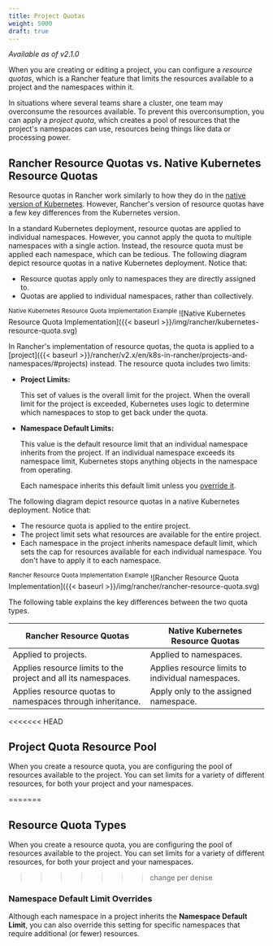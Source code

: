 ```yaml
---
title: Project Quotas
weight: 5000
draft: true
---
```


_Available as of v2.1.0_

When you are creating or editing a project, you can configure a _resource quotas_, which is a Rancher feature that limits the resources available to a project and the namespaces within it.

In situations where several teams share a cluster, one team may overconsume the resources available. To prevent this overconsumption, you can apply a _project quota_, which creates a pool of resources that the project's namespaces can use, resources being things like data or processing power.

## Rancher Resource Quotas vs. Native Kubernetes Resource Quotas

Resource quotas in Rancher work similarly to how they do in the [native version of Kubernetes](https://kubernetes.io/docs/concepts/policy/resource-quotas/). However, Rancher's version of resource quotas have a few key differences from the Kubernetes version. 

In a standard Kubernetes deployment, resource quotas are applied to individual namespaces. However, you cannot apply the quota to multiple namespaces with a single action. Instead, the resource quota must be applied each namespace, which can be tedious. The following diagram depict resource quotas in a native Kubernetes deployment. Notice that:

- Resource quotas apply only to namespaces they are directly assigned to.
- Quotas are applied to individual namespaces, rather than collectively.

<sup>Native Kubernetes Resource Quota Implementation Example</sup>
![Native Kubernetes Resource Quota Implementation]({{< baseurl >}}/img/rancher/kubernetes-resource-quota.svg)

In Rancher's implementation of resource quotas, the quota is applied to a [project]({{< baseurl >}}/rancher/v2.x/en/k8s-in-rancher/projects-and-namespaces/#projects) instead. The resource quota includes two limits:

- **Project Limits:**

    This set of values is the overall limit for the project. When the overall limit for the project is exceeded, Kubernetes uses logic to determine which namespaces to stop to get back under the quota.

- **Namespace Default Limits:**

    This value is the default resource limit that an individual namespace inherits from the project. If an individual namespace exceeds its namespace limit, Kubernetes stops anything objects in the namespace from operating.

    Each namespace inherits this default limit unless you [override it](#namespace-default-limit-overrides).

The following diagram depict resource quotas in a native Kubernetes deployment. Notice that:

- The resource quota is applied to the entire project.
- The project limit sets what resources are available for the entire project.
- Each namespace in the project inherits namespace default limit, which sets the cap for resources available for each individual namespace. You don't have to apply it to each namespace.

<sup>Rancher Resource Quota Implementation Example</sup>
![Rancher Resource Quota Implementation]({{< baseurl >}}/img/rancher/rancher-resource-quota.svg)
    
The following table explains the key differences between the two quota types.

Rancher Resource Quotas | Native Kubernetes Resource Quotas 
---------|----------
 Applied to projects. | Applied to namespaces. 
 Applies resource limits to the project and all its namespaces. | Applies resource limits to individual namespaces. 
 Applies resource quotas to namespaces through inheritance. | Apply only to the assigned namespace.

<<<<<<< HEAD
## Project Quota Resource Pool

When you create a resource quota, you are configuring the pool of resources available to the project. You can set limits for a variety of different resources, for both your project and your namespaces.


=======
## Resource Quota Types

When you create a resource quota, you are configuring the pool of resources available to the project. You can set limits for a variety of different resources, for both your project and your namespaces.

>>>>>>> change per denise
### Namespace Default Limit Overrides

Although each namespace in a project inherits the **Namespace Default Limit**, you can also override this setting for specific namespaces that require additional (or fewer) resources.
